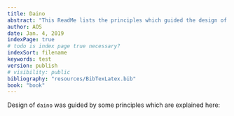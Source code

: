 ```yaml
---
title: Daino 
abstract: "This ReadMe lists the principles which guided the design of `daino`" 
author: AOS
date: Jan. 4, 2019
indexPage: true
# todo is index page true necessary?
indexSort: filename
keywords: test
version: publish
# visibility: public
bibliography: "resources/BibTexLatex.bib"
book: "book"
---
```


Design of `daino` was guided by some principles which are explained here: 

<!-- The index pages list automatically all the directories and the markdown files (`md` extension) in the directory.

The list gives first the subdirectories and then the files. The order for each of the two groups is determined by the value given for `indexSort`. Possible sort orders are:

- `filename` 
todo filename, but actually is title
- `date` or `reversedate`

For each directory and file it gives 

- the title (from the `title` keyword^[The filename does not show in the list and can be used to achieve the desired order of items show by predeeding the filenames with numerals, e.g. 001, 003, 010...])
- the abstract (from the `abstract` keyword)
- the date (from the `date` keyword)
- the author if it is not listed as a surpressed author in the `settings` file. -->

<!-- zuerst: umlautConversion -->

<!--
scrartcl vermeiden leerseiten. Kapitel muss nicht rechts beginnen-->
<!--
pandoc --pdf-engine=lualatex -F pandoc-crossref --citeproc -o part2.pdf 1*.md part2.yaml -V mainfont="Liberation Serif" --toc --number-sections


0*.md gibt ersten teil
1*.md gibt den zweiten

add later --filter pandoc-crossref before citeproc
# to set label @ to ref label -->



<!-- process with bookletimposer 2x1
bookletimposer -a test.pdf

lp -d Kyocera_FS-1030D -o landscape -o sides=two-sided-short-edge test-conv.pdf
ACHTUNG: braucht page 1, flip on short-edge and Landscape!!
nicht mit FS1100 in pressgasse -->

<!-- --metadata date="`date +%D`"
oder -M date="`date "+%B%e, %Y"`"
https://github.com/jgm/pandoc/issüs/2865 -->


